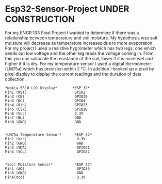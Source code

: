 # Esp32-Sensor-Project UNDER CONSTRUCTION
For my ENGR 103 Final Project I wanted to determine if there was a relationship between temperature and soil moisture. My hypothesis was soil moisture will decrease as temperature increases due to more evaporation. For my project I used a resistive hygrometer which has two legs, one which sends out low voltage and the other leg reads the voltage coming in. From this you can calculate the resistance of the soil, lower if it is more wet and higher if it is dry. For my temperature sensor I used a digital thermometer (LM75a) which has precision within 2 °C. In addition I hooked up a pixel by pixel display to display the current readings and the duration of data collection.


```plaintext
*Nokia 5510 LCD Display*       *ESP 32*
Pin1 (RST)                      GPIO2
Pin2 (CE)                       GPIO15
Pin3 (DC)                       GPIO4
Pin4 (Din)                      GPIO23
Pin5 (Clk)                      GPIO18
Pin6 (Vcc)                      3.3V
Pin7 (BL)                       GND
Pin8 (GND)                      GND


*LM75a Temperature Sensor*      *ESP 32*
Pin1 (Vcc)                       3.3V
Pin2 (GND)                       GND
Pin3 (SDA)                       GPIO21
Pin4 (SCL)                       GPIO22


*Soil Moisture Sensor*          *ESP 32*
Pin1 (AO)                        GPIO36
Pin3 (GND)                       GND
Pin4(Vcc)                        3.3V
```


